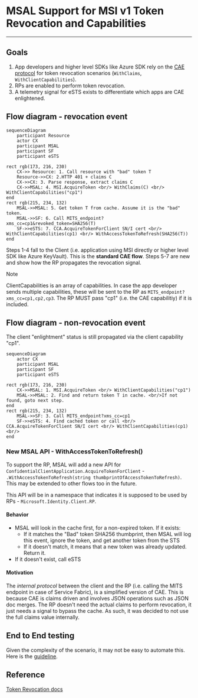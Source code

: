 # MSAL Support for MSI v1 Token Revocation and Capabilities

---

## Goals

1. App developers and higher level SDKs like Azure SDK rely on the [CAE protocol](https://learn.microsoft.com/en-us/entra/identity-platform/app-resilience-continuous-access-evaluation?tabs=dotnet) for token revocation scenarios (`WithClaims`, `WithClientCapabilities`). 
1. RPs are enabled to perform token revocation.
1. A telemetry signal for eSTS exists to differentiate which apps are CAE enlightened.

## Flow diagram - revocation event

```mermaid
sequenceDiagram
    participant Resource
    actor CX
    participant MSAL
    participant SF        
    participant eSTS

rect rgb(173, 216, 230)
    CX->> Resource: 1. Call resource with "bad" token T
    Resource->>CX: 2.HTTP 401 + claims C
    CX->>CX: 3. Parse response, extract claims C
    CX->>MSAL: 4. MSI.AcquireToken <br/> WithClaims(C) <br/> WithClientCapabilities("cp1")
end
rect rgb(215, 234, 132)
    MSAL->>MSAL: 5. Get token T from cache. Assume it is the "bad" token.
    MSAL->>SF: 6. Call MITS_endpoint?xms_cc=cp1&revoked_token=SHA256(T)
    SF->>eSTS: 7. CCA.AcquireTokenForClient SN/I cert <br/> WithClientCapabilities(cp1) <br/> WithAccessTokenToRefresh(SHA256(T))
end
```

Steps 1-4 fall to the Client (i.e. application using MSI directly or higher level SDK like Azure KeyVault). This is the **standard CAE flow**.
Steps 5-7 are new and show how the RP propagates the revocation signal.


> [!NOTE]  
>  ClientCapabilities is an array of capabilities. In case the app developer sends multiple capabilities, these will be sent to the RP as `MITS_endpoint?xms_cc=cp1,cp2,cp3`. The RP MUST pass "cp1" (i.e. the CAE capabilitiy) if it is included.


## Flow diagram - non-revocation event

The client "enlightment" status is still propagated via the client capability "cp1".

```mermaid
sequenceDiagram
    actor CX
    participant MSAL
    participant SF        
    participant eSTS

rect rgb(173, 216, 230)   
    CX->>MSAL: 1. MSI.AcquireToken <br/> WithClientCapabilities("cp1")
    MSAL->>MSAL: 2. Find and return token T in cache. <br/>If not found, goto next step.
end
rect rgb(215, 234, 132)    
    MSAL->>SF: 3. Call MITS_endpoint?xms_cc=cp1
    SF->>eSTS: 4. Find cached token or call <br/> CCA.AcquireTokenForClient SN/I cert <br/> WithClientCapabilities(cp1) <br/> 
end
```

### New MSAL API - WithAccessTokenToRefresh()

To support the RP, MSAL will add a new API for `ConfidentialClientApplication.AcquireTokenForClient` -  `.WithAccessTokenToRefresh(string thumbprintOfAccessTokenToRefresh)`. This may be extended to other flows too in the future.

This API will be in a namespace that indicates it is supposed to be used by RPs - `Microsoft.Identity.Client.RP`.

#### Behavior

- MSAL will look in the cache first, for a non-expired token. If it exists:
  - If it matches the "Bad" token SHA256 thumbprint, then MSAL will log this event, ignore the token, and get another token from the STS
  - If it doesn't match, it means that a new token was already updated. Return it.
- If it doesn't exist, call eSTS

#### Motivation

The *internal protocol* between the client and the RP (i.e. calling the MITS endpoint in case of Service Fabric), is a simplified version of CAE. This is because CAE is claims driven and involves JSON operations such as JSON doc merges. The RP doesn't need the actual claims to perform revocation, it just needs a signal to bypass the cache. As such, it was decided to not use the full claims value internally.

## End to End testing

Given the complexity of the scenario, it may not be easy to automate this. Here is the [guideline](https://microsoft.sharepoint.com/:w:/t/AzureMSI/ESBeuafJLZdNlSxkBKvjcswBD4FGVz0o6YJcf4mfDRSH-Q?e=2hJRUt).

## Reference

[Token Revocation docs](https://microsoft.sharepoint.com/:w:/t/AzureMSI/ETSZ_FUzbcxMrcupnuPC8r4BV0dFQrONe1NdjATd3IceLA?e=n72v65)
